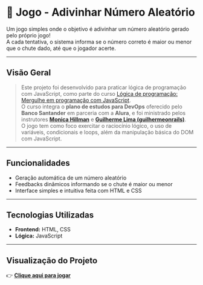 # 🎯 Jogo - Adivinhar Número Aleatório

Um jogo simples onde o objetivo é adivinhar um número aleatório gerado pelo próprio jogo!  
A cada tentativa, o sistema informa se o número correto é maior ou menor que o chute dado, até que o jogador acerte.

---

## Visão Geral

> Este projeto foi desenvolvido para praticar lógica de programação com JavaScript, como parte do curso [Lógica de programação: Mergulhe em programação com JavaScript](https://cursos.alura.com.br/certificate/luuanamendes/logica-programacao-mergulhe-programacao-javascript).  
> O curso integra o **plano de estudos para DevOps** oferecido pelo **Banco Santander** em parceria com a **Alura**, e foi ministrado pelos instrutores **[Monica Hillman](https://github.com/MonicaHillman)** e **[Guilherme Lima (guilhermeonrails)](https://github.com/guilhermeonrails)**.  
> O jogo tem como foco exercitar o raciocínio lógico, o uso de variáveis, condicionais e loops, além da manipulação básica do DOM com JavaScript.

---

## Funcionalidades

- Geração automática de um número aleatório  
- Feedbacks dinâmicos informando se o chute é maior ou menor  
- Interface simples e intuitiva feita com HTML e CSS  

---

## Tecnologias Utilizadas

- **Frontend:** HTML, CSS  
- **Lógica:** JavaScript

---

## Visualização do Projeto

👉 [**Clique aqui para jogar**](https://luuanamendes.github.io/alura-numero-aleatorio/)

